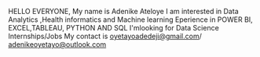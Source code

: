HELLO EVERYONE,
My name is Adenike Ateloye
I am interested in Data Analytics ,Health informatics and Machine learning
Eperience in POWER BI, EXCEL,TABLEAU, PYTHON AND SQL
I'mlooking for Data Science Internships/Jobs
My contact is oyetayoadedeji@gmail.com/ adenikeoyetayo@outlook.com
